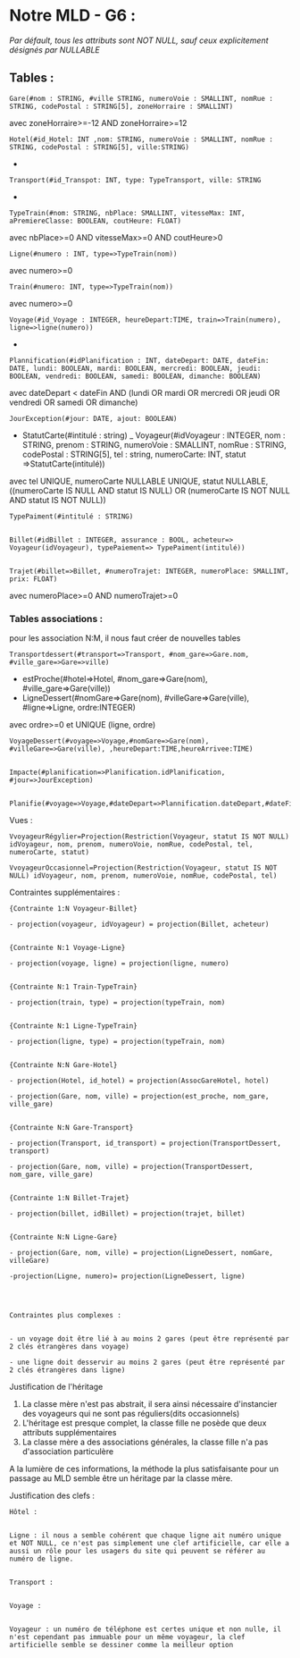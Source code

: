 # Notre MLD - G6 :



_Par défault, tous les attributs sont NOT NULL, sauf ceux explicitement désignés par NULLABLE_

## Tables :

    Gare(#nom : STRING, #ville STRING, numeroVoie : SMALLINT, nomRue : STRING, codePostal : STRING[5], zoneHorraire : SMALLINT) 

avec zoneHorraire>=-12 AND zoneHorraire>=12 

    Hotel(#id_Hotel: INT ,nom: STRING, numeroVoie : SMALLINT, nomRue : STRING, codePostal : STRING[5], ville:STRING)
-

    Transport(#id_Transpot: INT, type: TypeTransport, ville: STRING
-

    TypeTrain(#nom: STRING, nbPlace: SMALLINT, vitesseMax: INT, aPremiereClasse: BOOLEAN, coutHeure: FLOAT)

avec nbPlace>=0 AND vitesseMax>=0 AND coutHeure>0

    Ligne(#numero : INT, type=>TypeTrain(nom))

avec numero>=0

    Train(#numero: INT, type=>TypeTrain(nom))

avec numero>=0

    Voyage(#id_Voyage : INTEGER, heureDepart:TIME, train=>Train(numero), ligne=>ligne(numero))
-

    Plannification(#idPlanification : INT, dateDepart: DATE, dateFin: DATE, lundi: BOOLEAN, mardi: BOOLEAN, mercredi: BOOLEAN, jeudi: BOOLEAN, vendredi: BOOLEAN, samedi: BOOLEAN, dimanche: BOOLEAN)

avec dateDepart < dateFin AND (lundi OR mardi OR mercredi OR jeudi OR vendredi OR samedi OR dimanche)

    JourException(#jour: DATE, ajout: BOOLEAN)
-
    StatutCarte(#intitulé : string)
_
    Voyageur(#idVoyageur : INTEGER, nom : STRING, prenom : STRING, numeroVoie : SMALLINT, nomRue : STRING, codePostal : STRING[5], tel : string, numeroCarte: INT, statut =>StatutCarte(intitulé))

avec tel UNIQUE, numeroCarte NULLABLE UNIQUE, statut NULLABLE, ((numeroCarte IS NULL AND statut IS NULL) OR (numeroCarte IS NOT NULL AND statut IS NOT NULL))

    TypePaiment(#intitulé : STRING)


    Billet(#idBillet : INTEGER, assurance : BOOL, acheteur=> Voyageur(idVoyageur), typePaiement=> TypePaiment(intitulé)) 


    Trajet(#billet=>Billet, #numeroTrajet: INTEGER, numeroPlace: SMALLINT, prix: FLOAT)

avec numeroPlace>=0 AND numeroTrajet>=0

### Tables associations : 

pour les association N:M, il nous faut créer de nouvelles tables 

    Transportdessert(#transport=>Transport, #nom_gare=>Gare.nom, #ville_gare=>Gare=>ville)
-
    estProche(#hotel=>Hotel, #nom_gare=>Gare(nom), #ville_gare=>Gare(ville))
-
    LigneDessert(#nomGare=>Gare(nom), #villeGare=>Gare(ville), #ligne=>Ligne, ordre:INTEGER)

avec ordre>=0 et UNIQUE (ligne, ordre)

    VoyageDessert(#voyage=>Voyage,#nomGare=>Gare(nom), #villeGare=>Gare(ville), ,heureDepart:TIME,heureArrivee:TIME)


    Impacte(#planification=>Planification.idPlanification, #jour=>JourException)


    Planifie(#voyage=>Voyage,#dateDepart=>Plannification.dateDepart,#dateFin=>Plannification.dateFin)


Vues : 

    VvoyageurRégylier=Projection(Restriction(Voyageur, statut IS NOT NULL) idVoyageur, nom, prenom, numeroVoie, nomRue, codePostal, tel, numeroCarte, statut)

    VvoyageurOccasionnel=Projection(Restriction(Voyageur, statut IS NOT NULL) idVoyageur, nom, prenom, numeroVoie, nomRue, codePostal, tel)


Contraintes supplémentaires : 

    {Contrainte 1:N Voyageur-Billet}

    - projection(voyageur, idVoyageur) = projection(Billet, acheteur)


    {Contrainte N:1 Voyage-Ligne}

    - projection(voyage, ligne) = projection(ligne, numero)


    {Contrainte N:1 Train-TypeTrain}

    - projection(train, type) = projection(typeTrain, nom)


    {Contrainte N:1 Ligne-TypeTrain}

    - projection(ligne, type) = projection(typeTrain, nom)


    {Contrainte N:N Gare-Hotel}

    - projection(Hotel, id_hotel) = projection(AssocGareHotel, hotel)

    - projection(Gare, nom, ville) = projection(est_proche, nom_gare, ville_gare)


    {Contrainte N:N Gare-Transport}

    - projection(Transport, id_transport) = projection(TransportDessert, transport)

    - projection(Gare, nom, ville) = projection(TransportDessert, nom_gare, ville_gare)


    {Contrainte 1:N Billet-Trajet}

    - projection(billet, idBillet) = projection(trajet, billet)


    {Contrainte N:N Ligne-Gare}

    - projection(Gare, nom, ville) = projection(LigneDessert, nomGare, villeGare)

    -projection(Ligne, numero)= projection(LigneDessert, ligne)




    Contraintes plus complexes :


    - un voyage doit être lié à au moins 2 gares (peut être représenté par 2 clés étrangères dans voyage)

    - une ligne doit desservir au moins 2 gares (peut être représenté par 2 clés étrangères dans ligne)



Justification de l'héritage
1. La classe mère n'est pas abstrait, il sera ainsi nécessaire d'instancier des voyageurs qui ne sont pas réguliers(dits occasionnels)
2. L'héritage est presque complet, la classe fille ne posède que deux attributs supplémentaires
3. La classe mère a des associations générales, la classe fille n'a pas d'association particulère

A la lumière de ces informations,  la méthode la plus satisfaisante pour un passage au MLD semble être un héritage par la classe mère. 


Justification des clefs :

    Hôtel :


    Ligne : il nous a semble cohérent que chaque ligne ait numéro unique et NOT NULL, ce n'est pas simplement une clef artificielle, car elle a aussi un rôle pour les usagers du site qui peuvent se référer au numéro de ligne.


    Transport : 


    Voyage :


    Voyageur : un numéro de téléphone est certes unique et non nulle, il n'est cependant pas immuable pour un même voyageur, la clef artificielle semble se dessiner comme la meilleur option
